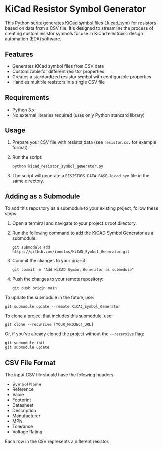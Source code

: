 # KiCad Resistor Symbol Generator

This Python script generates KiCad symbol files (.kicad_sym) for resistors based on data from a CSV file. It's designed to streamline the process of creating custom resistor symbols for use in KiCad electronic design automation (EDA) software.

## Features

- Generates KiCad symbol files from CSV data
- Customizable for different resistor properties
- Creates a standardized resistor symbol with configurable properties
- Handles multiple resistors in a single CSV file

## Requirements

- Python 3.x
- No external libraries required (uses only Python standard library)

## Usage

1. Prepare your CSV file with resistor data (see `resistor.csv` for example format).
2. Run the script:

   ```
   python kicad_resistor_symbol_generator.py
   ```

3. The script will generate a `RESISTORS_DATA_BASE.kicad_sym` file in the same directory.

## Adding as a Submodule

To add this repository as a submodule to your existing project, follow these steps:

1. Open a terminal and navigate to your project's root directory.
2. Run the following command to add the KiCAD Symbol Generator as a submodule:

   ```
   git submodule add https://github.com/ionutms/KiCAD_Symbol_Generator.git
   ```

3. Commit the changes to your project:

   ```
   git commit -m "Add KiCAD Symbol Generator as submodule"
   ```

4. Push the changes to your remote repository:

   ```
   git push origin main
   ```

To update the submodule in the future, use:

```
git submodule update --remote KiCAD_Symbol_Generator
```

To clone a project that includes this submodule, use:

```
git clone --recursive [YOUR_PROJECT_URL]
```

Or, if you've already cloned the project without the `--recursive` flag:

```
git submodule init
git submodule update
```

## CSV File Format

The input CSV file should have the following headers:

- Symbol Name
- Reference
- Value
- Footprint
- Datasheet
- Description
- Manufacturer
- MPN
- Tolerance
- Voltage Rating

Each row in the CSV represents a different resistor.
